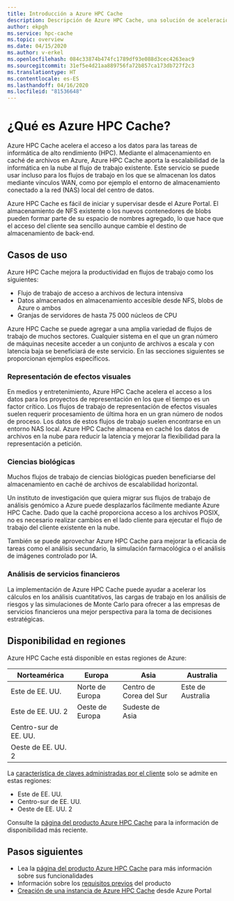 ```yaml
---
title: Introducción a Azure HPC Cache
description: Descripción de Azure HPC Cache, una solución de aceleración del acceso a los archivos para la informática de alto rendimiento
author: ekpgh
ms.service: hpc-cache
ms.topic: overview
ms.date: 04/15/2020
ms.author: v-erkel
ms.openlocfilehash: 084c33874b474fc1789df93e088d3cec4263eac9
ms.sourcegitcommit: 31ef5e4d21aa889756fa72b857ca173db727f2c3
ms.translationtype: HT
ms.contentlocale: es-ES
ms.lasthandoff: 04/16/2020
ms.locfileid: "81536648"
---
```

# <a name="what-is-azure-hpc-cache"></a>¿Qué es Azure HPC Cache?

Azure HPC Cache acelera el acceso a los datos para las tareas de informática de alto rendimiento (HPC). Mediante el almacenamiento en caché de archivos en Azure, Azure HPC Cache aporta la escalabilidad de la informática en la nube al flujo de trabajo existente. Este servicio se puede usar incluso para los flujos de trabajo en los que se almacenan los datos mediante vínculos WAN, como por ejemplo el entorno de almacenamiento conectado a la red (NAS) local del centro de datos.

Azure HPC Cache es fácil de iniciar y supervisar desde el Azure Portal. El almacenamiento de NFS existente o los nuevos contenedores de blobs pueden formar parte de su espacio de nombres agregado, lo que hace que el acceso del cliente sea sencillo aunque cambie el destino de almacenamiento de back-end.

## <a name="use-cases"></a>Casos de uso

Azure HPC Cache mejora la productividad en flujos de trabajo como los siguientes:

* Flujo de trabajo de acceso a archivos de lectura intensiva
* Datos almacenados en almacenamiento accesible desde NFS, blobs de Azure o ambos
* Granjas de servidores de hasta 75 000 núcleos de CPU

Azure HPC Cache se puede agregar a una amplia variedad de flujos de trabajo de muchos sectores. Cualquier sistema en el que un gran número de máquinas necesite acceder a un conjunto de archivos a escala y con latencia baja se beneficiará de este servicio. En las secciones siguientes se proporcionan ejemplos específicos.

### <a name="visual-effects-vfx-rendering"></a>Representación de efectos visuales

En medios y entretenimiento, Azure HPC Cache acelera el acceso a los datos para los proyectos de representación en los que el tiempo es un factor crítico. Los flujos de trabajo de representación de efectos visuales suelen requerir procesamiento de última hora en un gran número de nodos de proceso. Los datos de estos flujos de trabajo suelen encontrarse en un entorno NAS local. Azure HPC Cache almacena en caché los datos de archivos en la nube para reducir la latencia y mejorar la flexibilidad para la representación a petición.

### <a name="life-sciences"></a>Ciencias biológicas

Muchos flujos de trabajo de ciencias biológicas pueden beneficiarse del almacenamiento en caché de archivos de escalabilidad horizontal.

Un instituto de investigación que quiera migrar sus flujos de trabajo de análisis genómico a Azure puede desplazarlos fácilmente mediante Azure HPC Cache. Dado que la caché proporciona acceso a los archivos POSIX, no es necesario realizar cambios en el lado cliente para ejecutar el flujo de trabajo del cliente existente en la nube.

También se puede aprovechar Azure HPC Cache para mejorar la eficacia de tareas como el análisis secundario, la simulación farmacológica o el análisis de imágenes controlado por IA.

### <a name="financial-services-analytics"></a>Análisis de servicios financieros

La implementación de Azure HPC Cache puede ayudar a acelerar los cálculos en los análisis cuantitativos, las cargas de trabajo en los análisis de riesgos y las simulaciones de Monte Carlo para ofrecer a las empresas de servicios financieros una mejor perspectiva para la toma de decisiones estratégicas.

## <a name="region-availability"></a>Disponibilidad en regiones

Azure HPC Cache está disponible en estas regiones de Azure:

| Norteamérica      | Europa         | Asia            | Australia      |
|--------------------|----------------|-----------------|----------------|
| Este de EE. UU.            | Norte de Europa   | Centro de Corea del Sur   | Este de Australia |
| Este de EE. UU. 2          | Oeste de Europa    | Sudeste de Asia  |               |
| Centro-sur de EE. UU. | | | |
| Oeste de EE. UU. 2        | | | |

La [característica de claves administradas por el cliente](customer-keys.md) solo se admite en estas regiones:

* Este de EE. UU.
* Centro-sur de EE. UU.
* Oeste de EE. UU. 2

Consulte la [página del producto Azure HPC Cache](https://azure.microsoft.com/services/hpc-cache) para la información de disponibilidad más reciente.

## <a name="next-steps"></a>Pasos siguientes

* Lea la [página del producto Azure HPC Cache](https://azure.microsoft.com/services/hpc-cache) para más información sobre sus funcionalidades
* Información sobre los [requisitos previos](hpc-cache-prereqs.md) del producto
* [Creación de una instancia de Azure HPC Cache](hpc-cache-create.md) desde Azure Portal
